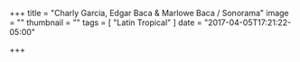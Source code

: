 +++
title = "Charly Garcia, Edgar Baca & Marlowe Baca / Sonorama"
image = ""
thumbnail = ""
tags = [ "Latin Tropical" ]
date = "2017-04-05T17:21:22-05:00"

+++

